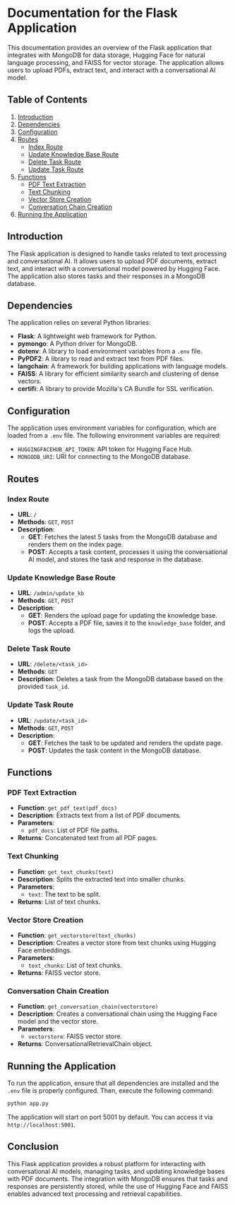 # Documentation for the Flask Application

This documentation provides an overview of the Flask application that integrates with MongoDB for data storage, Hugging Face for natural language processing, and FAISS for vector storage. The application allows users to upload PDFs, extract text, and interact with a conversational AI model.

## Table of Contents

1. [Introduction](#introduction)
2. [Dependencies](#dependencies)
3. [Configuration](#configuration)
4. [Routes](#routes)
   - [Index Route](#index-route)
   - [Update Knowledge Base Route](#update-knowledge-base-route)
   - [Delete Task Route](#delete-task-route)
   - [Update Task Route](#update-task-route)
5. [Functions](#functions)
   - [PDF Text Extraction](#pdf-text-extraction)
   - [Text Chunking](#text-chunking)
   - [Vector Store Creation](#vector-store-creation)
   - [Conversation Chain Creation](#conversation-chain-creation)
6. [Running the Application](#running-the-application)

## Introduction

The Flask application is designed to handle tasks related to text processing and conversational AI. It allows users to upload PDF documents, extract text, and interact with a conversational model powered by Hugging Face. The application also stores tasks and their responses in a MongoDB database.

## Dependencies

The application relies on several Python libraries:

- **Flask**: A lightweight web framework for Python.
- **pymongo**: A Python driver for MongoDB.
- **dotenv**: A library to load environment variables from a `.env` file.
- **PyPDF2**: A library to read and extract text from PDF files.
- **langchain**: A framework for building applications with language models.
- **FAISS**: A library for efficient similarity search and clustering of dense vectors.
- **certifi**: A library to provide Mozilla's CA Bundle for SSL verification.

## Configuration

The application uses environment variables for configuration, which are loaded from a `.env` file. The following environment variables are required:

- `HUGGINGFACEHUB_API_TOKEN`: API token for Hugging Face Hub.
- `MONGODB_URI`: URI for connecting to the MongoDB database.

## Routes

### Index Route

- **URL**: `/`
- **Methods**: `GET`, `POST`
- **Description**: 
  - **GET**: Fetches the latest 5 tasks from the MongoDB database and renders them on the index page.
  - **POST**: Accepts a task content, processes it using the conversational AI model, and stores the task and response in the database.

### Update Knowledge Base Route

- **URL**: `/admin/update_kb`
- **Methods**: `GET`, `POST`
- **Description**: 
  - **GET**: Renders the upload page for updating the knowledge base.
  - **POST**: Accepts a PDF file, saves it to the `knowledge_base` folder, and logs the upload.

### Delete Task Route

- **URL**: `/delete/<task_id>`
- **Methods**: `GET`
- **Description**: Deletes a task from the MongoDB database based on the provided `task_id`.

### Update Task Route

- **URL**: `/update/<task_id>`
- **Methods**: `GET`, `POST`
- **Description**: 
  - **GET**: Fetches the task to be updated and renders the update page.
  - **POST**: Updates the task content in the MongoDB database.

## Functions

### PDF Text Extraction

- **Function**: `get_pdf_text(pdf_docs)`
- **Description**: Extracts text from a list of PDF documents.
- **Parameters**:
  - `pdf_docs`: List of PDF file paths.
- **Returns**: Concatenated text from all PDF pages.

### Text Chunking

- **Function**: `get_text_chunks(text)`
- **Description**: Splits the extracted text into smaller chunks.
- **Parameters**:
  - `text`: The text to be split.
- **Returns**: List of text chunks.

### Vector Store Creation

- **Function**: `get_vectorstore(text_chunks)`
- **Description**: Creates a vector store from text chunks using Hugging Face embeddings.
- **Parameters**:
  - `text_chunks`: List of text chunks.
- **Returns**: FAISS vector store.

### Conversation Chain Creation

- **Function**: `get_conversation_chain(vectorstore)`
- **Description**: Creates a conversational chain using the Hugging Face model and the vector store.
- **Parameters**:
  - `vectorstore`: FAISS vector store.
- **Returns**: ConversationalRetrievalChain object.

## Running the Application

To run the application, ensure that all dependencies are installed and the `.env` file is properly configured. Then, execute the following command:

```bash
python app.py
```

The application will start on port 5001 by default. You can access it via `http://localhost:5001`.

## Conclusion

This Flask application provides a robust platform for interacting with conversational AI models, managing tasks, and updating knowledge bases with PDF documents. The integration with MongoDB ensures that tasks and responses are persistently stored, while the use of Hugging Face and FAISS enables advanced text processing and retrieval capabilities.
